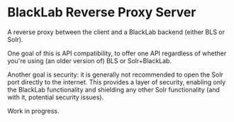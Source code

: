 # BlackLab Reverse Proxy Server

A reverse proxy between the client and a BlackLab backend (either BLS or Solr). 

One goal of this is API compatibility, to offer one API regardless of whether you're using (an older version of) BLS or Solr+BlackLab.

Another goal is security: it is generally not recommended to open the Solr port directly to the internet. This provides a layer of security, enabling only the BlackLab functionality and shielding any other Solr functionality (and with it, potential security issues).

Work in progress.
